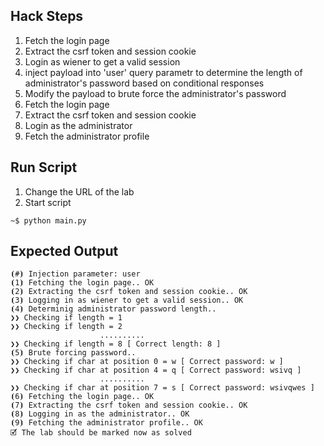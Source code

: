 ## Hack Steps

1. Fetch the login page
2. Extract the csrf token and session cookie
3. Login as wiener to get a valid session
4. inject payload into 'user' query parametr to determine the length of administrator's password based on conditional responses
5. Modify the payload to brute force the administrator's password
6. Fetch the login page
7. Extract the csrf token and session cookie
8. Login as the administrator
9. Fetch the administrator profile

## Run Script

1. Change the URL of the lab
2. Start script

```
~$ python main.py
```

## Expected Output

```
⦗#⦘ Injection parameter: user
⦗1⦘ Fetching the login page.. OK
⦗2⦘ Extracting the csrf token and session cookie.. OK
⦗3⦘ Logging in as wiener to get a valid session.. OK
⦗4⦘ Determinig administrator password length.. 
❯❯ Checking if length = 1 
❯❯ Checking if length = 2 
                    ..........
❯❯ Checking if length = 8 [ Correct length: 8 ]
⦗5⦘ Brute forcing password.. 
❯❯ Checking if char at position 0 = w [ Correct password: w ]
❯❯ Checking if char at position 4 = q [ Correct password: wsivq ]
                    ..........
❯❯ Checking if char at position 7 = s [ Correct password: wsivqwes ]
⦗6⦘ Fetching the login page.. OK
⦗7⦘ Extracting the csrf token and session cookie.. OK
⦗8⦘ Logging in as the administrator.. OK
⦗9⦘ Fetching the administrator profile.. OK
🗹 The lab should be marked now as solved
```
